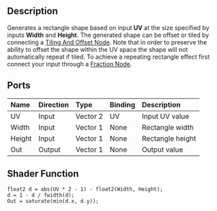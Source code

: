 ## Description

Generates a rectangle shape based on input **UV** at the size specified by inputs **Width** and **Height**. The generated shape can be offset or tiled by connecting a [Tiling And Offset Node](Tiling-And-Offset-Node.md). Note that in order to preserve the ability to offset the shape within the UV space the shape will not automatically repeat if tiled. To achieve a repeating rectangle effect first connect your input through a [Fraction Node](Fraction-Node.md).

## Ports

| Name        | Direction           | Type  | Binding | Description |
|:------------ |:-------------|:-----|:---|:---|
| UV      | Input | Vector 2 | UV | Input UV value |
| Width      | Input | Vector 1 | None | Rectangle width |
| Height      | Input | Vector 1 | None | Rectangle height |
| Out | Output      |    Vector 1 | None | Output value |

## Shader Function

```
float2 d = abs(UV * 2 - 1) - float2(Width, Height);
d = 1 - d / fwidth(d);
Out = saturate(min(d.x, d.y));
```